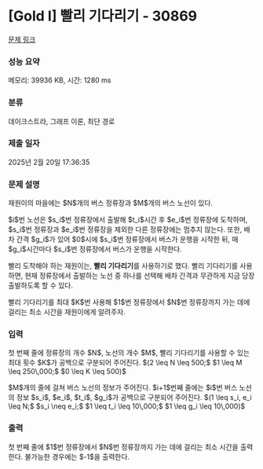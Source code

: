 # [Gold I] 빨리 기다리기 - 30869 

[문제 링크](https://www.acmicpc.net/problem/30869) 

### 성능 요약

메모리: 39936 KB, 시간: 1280 ms

### 분류

데이크스트라, 그래프 이론, 최단 경로

### 제출 일자

2025년 2월 20일 17:36:35

### 문제 설명

<p>재원이의 마을에는 $N$개의 버스 정류장과 $M$개의 버스 노선이 있다.</p>

<p>$i$번 노선은 $s_i$번 정류장에서 출발해 $t_i$시간 후 $e_i$번 정류장에 도착하며, $s_i$번 정류장과 $e_i$번 정류장을 제외한 다른 정류장에는 멈추지 않는다. 또한, 배차 간격 $g_i$가 있어 $0$시에 $s_i$번 정류장에서 버스가 운행을 시작한 뒤, 매 $g_i$시간마다 $s_i$번 정류장에서 버스가 운행을 시작한다.</p>

<p>빨리 도착해야 하는 재원이는, <strong>빨리 기다리기</strong>를 사용하기로 했다. 빨리 기다리기를 사용하면, 현재 정류장에서 출발하는 노선 중 하나를 선택해 배차 간격과 무관하게 지금 당장 출발하도록 할 수 있다.</p>

<p>빨리 기다리기를 최대 $K$번 사용해 $1$번 정류장에서 $N$번 정류장까지 가는 데에 걸리는 최소 시간을 재원이에게 알려주자.</p>

### 입력 

 <p>첫 번째 줄에 정류장의 개수 $N$, 노선의 개수 $M$, 빨리 기다리기를 사용할 수 있는 최대 횟수 $K$가 공백으로 구분되어 주어진다. $(2 \leq N \leq 500;$ $1 \leq M \leq 250\,000;$ $0 \leq K \leq 500)$</p>

<p>$M$개의 줄에 걸쳐 버스 노선의 정보가 주어진다. $i+1$번째 줄에는 $i$번 버스 노선의 정보 $s_i$, $e_i$, $t_i$, $g_i$가 공백으로 구분되어 주어진다. $(1 \leq s_i, e_i \leq N;$ $s_i \neq e_i;$ $1 \leq t_i \leq 10\,000;$ $1 \leq g_i \leq 10\,000)$</p>

### 출력 

 <p>첫 번째 줄에 $1$번 정류장에서 $N$번 정류장까지 가는 데에 걸리는 최소 시간을 출력한다. 불가능한 경우에는 $-1$을 출력한다.</p>


